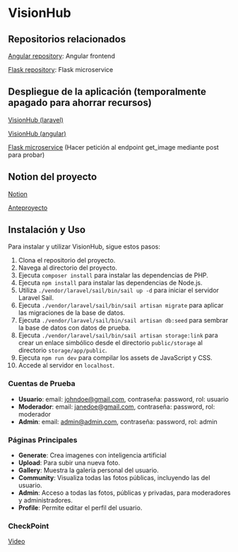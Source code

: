 # VisionHub

## Repositorios relacionados

[Angular repository](https://github.com/r0zh/VisionHub-angular): Angular frontend

[Flask repository](https://github.com/r0zh/VisionHub-flask): Flask microservice


## Despliegue de la aplicación (temporalmente apagado para ahorrar recursos)
[VisionHub (laravel)](http://laravelloadbalancer-1413397690.us-east-1.elb.amazonaws.com/)

[VisionHub (angular)](http://angularloadbalancer-279767366.us-east-1.elb.amazonaws.com/)

[Flask microservice](http://flaskloadbalancer-64905749.us-east-1.elb.amazonaws.com) (Hacer petición al endpoint get_image mediante post para probar) 

## Notion del proyecto 
[Notion](https://www.notion.so/e67ae944be194b38bcba67d7642c7b3f?v=912bed725fd94a7dab5d94a88ed09741) 

[Anteproyecto](https://www.notion.so/Anteproyecto-ab2ea79e76064f66812afe1d15b711fb)

## Instalación y Uso

Para instalar y utilizar VisionHub, sigue estos pasos:

1.  Clona el repositorio del proyecto.
2.  Navega al directorio del proyecto.
3.  Ejecuta `composer install` para instalar las dependencias de PHP.
4.  Ejecuta `npm install` para instalar las dependencias de Node.js.
6.  Utiliza `./vendor/laravel/sail/bin/sail up -d` para iniciar el servidor Laravel Sail.
7.  Ejecuta `./vendor/laravel/sail/bin/sail artisan migrate` para aplicar las migraciones de la base de datos.
8.  Ejecuta `./vendor/laravel/sail/bin/sail artisan db:seed` para sembrar la base de datos con datos de prueba.
9.  Ejecuta `./vendor/laravel/sail/bin/sail artisan storage:link` para crear un enlace simbólico desde el directorio `public/storage` al directorio `storage/app/public`.
10.  Ejecuta `npm run dev` para compilar los assets de JavaScript y CSS.
11. Accede al servidor en `localhost`.

### Cuentas de Prueba

-   **Usuario**: email: [johndoe@gmail.com](mailto:johndoe@gmail.com), contraseña: password, rol: usuario
-   **Moderador**: email: [janedoe@gmail.com](mailto:janedoe@gmail.com), contraseña: password, rol: moderador
-   **Admin**: email: [admin@admin.com](mailto:admin@admin.com), contraseña: password, rol: admin

### Páginas Principales

-   **Generate**: Crea imagenes con inteligencia artificial
-   **Upload**: Para subir una nueva foto.
-   **Gallery**: Muestra la galería personal del usuario.
-   **Community**: Visualiza todas las fotos públicas, incluyendo las del usuario.
-   **Admin**: Acceso a todas las fotos, públicas y privadas, para moderadores y administradores.
-   **Profile**: Permite editar el perfil del usuario.

### CheckPoint
[Video](https://drive.google.com/file/d/1GPy1Gv4cX6CCfkl943jLvkfbpGoQ8JoE/view?usp=sharing)
